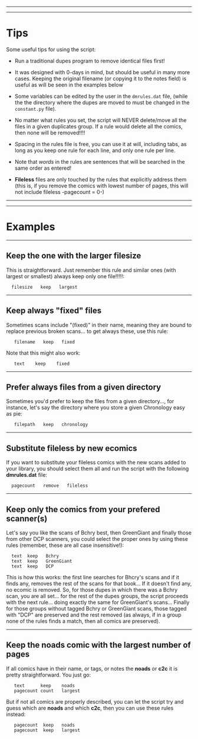 
---


---


# Tips #

Some useful tips for using the script:

  * Run a traditional dupes program to remove identical files first!

  * It was designed with 0-days in mind, but should be useful in many more cases. Keeping the original filename (or copying it to the notes field) is useful as will be seen in the examples below

  * Some variables can be edited by the user in the `dmrules.dat` file, (while the the directory where the dupes are moved to must be changed in the `constant.py` file).

  * No matter what rules you set, the script will NEVER delete/move all the files in a given duplicates group. If a rule would delete all the comics, then none will be removed!!!!

  * Spacing in the rules file is free, you can use it at will, including tabs, as long as you keep one rule for each line, and only one rule per line.

  * Note that _words_ in the rules are sentences that will be searched in the same order as entered!

  * **Fileless** files are only touched by the rules that explicitly address them (this is, if you remove the comics with lowest number of pages, this will not include fileless -pagecount = 0-)


---


---


# Examples #


---


## Keep the one with the larger filesize ##

This is straightforward. Just remember this rule and similar ones (with largest or smallest) always keep only one file!!!!!:

```
  filesize   keep   largest
```


---


## Keep always "fixed" files ##

Sometimes scans include "(fixed)" in their name, meaning they are bound to replace previous broken scans... to get always these, use this rule:

```
   filename   keep   fixed
```

Note that this might also work:

```
   text    keep    fixed
```


---


## Prefer always files from a given directory ##

Sometimes you'd prefer to keep the files from a given directory..., for instance, let's say the directory where you store a given Chronology easy as pie:

```
   filepath   keep   chronology
```


---


## Substitute fileless by new ecomics ##

If you want to substitute your fileless comics with the new scans added to your library, you should select them all and run the script with the following **dmrules.dat** file:

```
  pagecount   remove   fileless
```


---


## Keep only the comics from your prefered scanner(s) ##

Let's say you like the scans of Bchry best, then GreenGiant and finally those from other DCP scanners, you could select the proper ones by using these rules (remember, these are all case insensitive!):

```
  text  keep   Bchry
  text  keep   GreenGiant
  text  keep   DCP
```

This is how this works: the first line searches for Bhcry's scans and if it finds any, removes the rest of the scans for that book... If it doesn't find any, no ecomic is removed. So, for those dupes in which there was a Bchry scan, you are all set... for the rest of the dupes groups, the script proceeds with the next rule... doing exactly the same for GreenGiant's scans... Finally for those groups without tagged Bchry or GreenGiant scans, those tagged with "DCP" are preserved and the rest removed (as always, if in a group none of the rules finds a match, then all comics are preserved).



---


## Keep the **noads** comic with the largest number of pages ##

If all comics have in their name, or tags, or notes the **noads** or **c2c**
it is pretty straightforward. You just go:

```
   text      keep    noads
   pagecount count   largest
```

But if not all comics are properly described, you can let the script try and guess which are **noads** and which **c2c**, then you can use these rules instead:

```
   pagecount  keep   noads
   pagecount  keep   largest
```